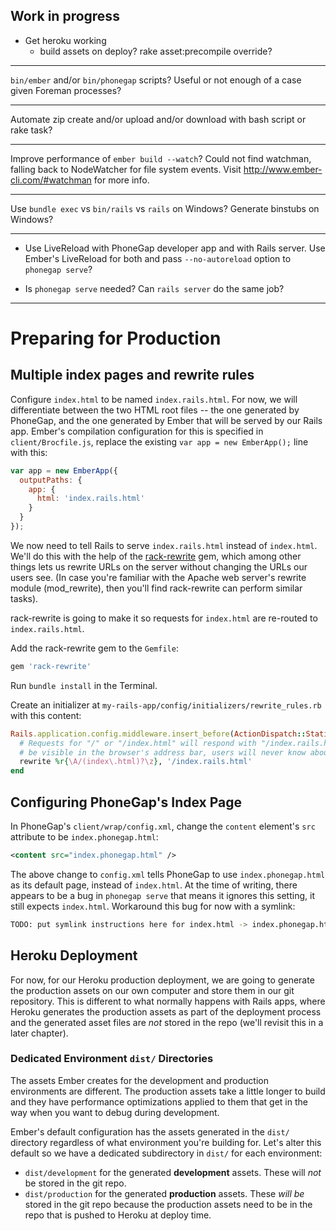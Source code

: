 Work in progress
----------------


- Get heroku working
  - build assets on deploy? rake asset:precompile override?

---

`bin/ember` and/or `bin/phonegap` scripts? Useful or not enough of a case given Foreman processes?

---

Automate zip create and/or upload and/or download with bash script or rake task?

---

Improve performance of `ember build --watch`? Could not find watchman, falling back to NodeWatcher for file system events. Visit http://www.ember-cli.com/#watchman for more info.

---

Use `bundle exec` vs `bin/rails` vs `rails` on Windows? Generate binstubs on Windows?

---

- Use LiveReload with PhoneGap developer app and with Rails server. Use Ember's LiveReload for both and pass `--no-autoreload` option to `phonegap serve`?

- Is `phonegap serve` needed? Can `rails server` do the same job?

---

# Preparing for Production


## Multiple index pages and rewrite rules

Configure `index.html` to be named `index.rails.html`. For now, we will differentiate between the two HTML root files -- the one generated by PhoneGap, and the one generated by Ember that will be served by our Rails app. Ember's compilation configuration for this is specified in `client/Brocfile.js`, replace the existing `var app = new EmberApp();` line with this:

```javascript
var app = new EmberApp({
  outputPaths: {
    app: {
      html: 'index.rails.html'
    }
  }
});
```

We now need to tell Rails to serve `index.rails.html` instead of `index.html`. We'll do this with the help of the [rack-rewrite](https://github.com/jtrupiano/rack-rewrite) gem, which among other things lets us rewrite URLs on the server without changing the URLs our users see. (In case you're familiar with the Apache web server's rewrite module (mod_rewrite), then you'll find rack-rewrite can perform similar tasks).

rack-rewrite is going to make it so requests for `index.html` are re-routed to `index.rails.html`.

Add the rack-rewrite gem to the `Gemfile`:

```ruby
gem 'rack-rewrite'
```

Run `bundle install` in the Terminal.

Create an initializer at `my-rails-app/config/initializers/rewrite_rules.rb` with this content:

```ruby
Rails.application.config.middleware.insert_before(ActionDispatch::Static, Rack::Rewrite) do
  # Requests for "/" or "/index.html" will respond with "/index.rails.html". This won't
  # be visible in the browser's address bar, users will never know about it.
  rewrite %r{\A/(index\.html)?\z}, '/index.rails.html'
end
```

## Configuring PhoneGap's Index Page

In PhoneGap's `client/wrap/config.xml`, change the `content` element's `src` attribute to be `index.phonegap.html`:

```xml
<content src="index.phonegap.html" />
```

The above change to `config.xml` tells PhoneGap to use `index.phonegap.html` as its default page, instead of `index.html`. At the time of writing, there appears to be a bug in `phonegap serve` that means it ignores this setting, it still expects `index.html`. Workaround this bug for now with a symlink:

```bash
TODO: put symlink instructions here for index.html -> index.phonegap.html
```

## Heroku Deployment

For now, for our Heroku production deployment, we are going to generate the production assets on our own computer and store them in our git repository. This is different to what normally happens with Rails apps, where Heroku generates the production assets as part of the deployment process and the generated asset files are *not* stored in the repo (we'll revisit this in a later chapter).

### Dedicated Environment `dist/` Directories

The assets Ember creates for the development and production environments are different. The production assets take a little longer to build and they have performance optimizations applied to them that get in the way when you want to debug during development.

Ember's default configuration has the assets generated in the `dist/` directory regardless of what environment you're building for. Let's alter this default so we have a dedicated subdirectory in `dist/` for each environment:

- `dist/development` for the generated **development** assets. These will *not* be stored in the git repo.
- `dist/production` for the generated **production** assets. These *will be* stored in the git repo because the production assets need to be in the repo that is pushed to Heroku at deploy time.




